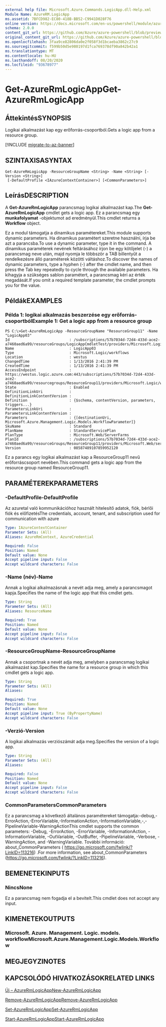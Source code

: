 ```yaml
---
external help file: Microsoft.Azure.Commands.LogicApp.dll-Help.xml
Module Name: AzureRM.LogicApp
ms.assetid: 7BFCD982-EC80-418B-BB52-C9941D028F76
online version: https://docs.microsoft.com/en-us/powershell/module/azurerm.logicapp/get-azurermlogicapp
schema: 2.0.0
content_git_url: https://github.com/Azure/azure-powershell/blob/preview/src/ResourceManager/LogicApp/Commands.LogicApp/help/Get-AzureRmLogicApp.md
original_content_git_url: https://github.com/Azure/azure-powershell/blob/preview/src/ResourceManager/LogicApp/Commands.LogicApp/help/Get-AzureRmLogicApp.md
ms.openlocfilehash: 3faa9ce82806da0e2f058f3d1bcaeba3862c27c9
ms.sourcegitcommit: f599b50d5e980197d1fca769378df90a842b42a1
ms.translationtype: MT
ms.contentlocale: hu-HU
ms.lasthandoff: 08/20/2020
ms.locfileid: "93678977"
---
```

# <span data-ttu-id="de24a-101">Get-AzureRmLogicApp</span><span class="sxs-lookup"><span data-stu-id="de24a-101">Get-AzureRmLogicApp</span></span>

## <span data-ttu-id="de24a-102">Áttekintés</span><span class="sxs-lookup"><span data-stu-id="de24a-102">SYNOPSIS</span></span>
<span data-ttu-id="de24a-103">Logikai alkalmazást kap egy erőforrás-csoportból.</span><span class="sxs-lookup"><span data-stu-id="de24a-103">Gets a logic app from a resource group.</span></span>

[!INCLUDE [migrate-to-az-banner](../../includes/migrate-to-az-banner.md)]

## <span data-ttu-id="de24a-104">SZINTAXISA</span><span class="sxs-lookup"><span data-stu-id="de24a-104">SYNTAX</span></span>

```
Get-AzureRmLogicApp -ResourceGroupName <String> -Name <String> [-Version <String>]
 [-DefaultProfile <IAzureContextContainer>] [<CommonParameters>]
```

## <span data-ttu-id="de24a-105">Leírás</span><span class="sxs-lookup"><span data-stu-id="de24a-105">DESCRIPTION</span></span>
<span data-ttu-id="de24a-106">A **Get-AzureRmLogicApp** parancsmag logikai alkalmazást kap.</span><span class="sxs-lookup"><span data-stu-id="de24a-106">The **Get-AzureRmLogicApp** cmdlet gets a logic app.</span></span>
<span data-ttu-id="de24a-107">Ez a parancsmag egy **munkafolyamat** -objektumot ad eredményül.</span><span class="sxs-lookup"><span data-stu-id="de24a-107">This cmdlet returns a **Workflow** object.</span></span>

<span data-ttu-id="de24a-108">Ez a modul támogatja a dinamikus paramétereket.</span><span class="sxs-lookup"><span data-stu-id="de24a-108">This module supports dynamic parameters.</span></span>
<span data-ttu-id="de24a-109">Ha dinamikus paramétert szeretne használni, írja be azt a parancsba.</span><span class="sxs-lookup"><span data-stu-id="de24a-109">To use a dynamic parameter, type it in the command.</span></span>
<span data-ttu-id="de24a-110">A dinamikus paraméterek nevének feltárásához írjon be egy kötőjelet (-) a parancsmag neve után, majd nyomja le többször a TAB billentyűt a rendelkezésre álló paraméterek közötti váltáshoz.</span><span class="sxs-lookup"><span data-stu-id="de24a-110">To discover the names of dynamic parameters, type a hyphen (-) after the cmdlet name, and then press the Tab key repeatedly to cycle through the available parameters.</span></span>
<span data-ttu-id="de24a-111">Ha kihagyja a szükséges sablon paramétert, a parancsmag kéri az érték megadását.</span><span class="sxs-lookup"><span data-stu-id="de24a-111">If you omit a required template parameter, the cmdlet prompts you for the value.</span></span>

## <span data-ttu-id="de24a-112">Példák</span><span class="sxs-lookup"><span data-stu-id="de24a-112">EXAMPLES</span></span>

### <span data-ttu-id="de24a-113">Példa 1: logikai alkalmazás beszerzése egy erőforrás-csoportból</span><span class="sxs-lookup"><span data-stu-id="de24a-113">Example 1: Get a logic app from a resource group</span></span>
```
PS C:\>Get-AzureRmLogicApp -ResourceGroupName "ResourceGroup11" -Name "LogicApp03"
Id                           : /subscriptions/57b7034d-72d4-433d-ace2-a7460aed6a99/resourceGroups/LogicAppCmdletTest/providers/Microsoft.Logic/workflows/LogicApp03
Name                         : LogicApp03
Type                         : Microsoft.Logic/workflows
Location                     : westus
ChangedTime                  : 1/13/2016 2:41:39 PM
CreatedTime                  : 1/13/2016 2:41:39 PM
AccessEndpoint               : https://westus.logic.azure.com:443/subscriptions/57b7034d-72d4-433d-ace2-a7460aed6a99/resourcegroups/ResourceGroup11/providers/Microsoft.Logic/workflows/LogicApp03
State                        : Enabled
DefinitionLinkUri            : 
DefinitionLinkContentVersion : 
Definition                   : {$schema, contentVersion, parameters, triggers...} 
ParametersLinkUri            : 
ParametersLinkContentVersion : 
Parameters                   : {[destinationUri, Microsoft.Azure.Management.Logic.Models.WorkflowParameter]} 
SkuName                      : Standard
PlanName                     : StandardServicePlan
PlanType                     : Microsoft.Web/ServerFarms
PlanId                       : /subscriptions/57b7034d-72d4-433d-ace2-a7460aed6a99/resourceGroups/ResourceGroup11/providers/Microsoft.Web/serverfarms/StandardServicePlan
Version                      : 08587489107859952120
```

<span data-ttu-id="de24a-114">Ez a parancs egy logikai alkalmazást kap a ResourceGroup11 nevű erőforráscsoport nevében.</span><span class="sxs-lookup"><span data-stu-id="de24a-114">This command gets a logic app from the resource group named ResourceGroup11.</span></span>

## <span data-ttu-id="de24a-115">PARAMÉTEREK</span><span class="sxs-lookup"><span data-stu-id="de24a-115">PARAMETERS</span></span>

### <span data-ttu-id="de24a-116">-DefaultProfile</span><span class="sxs-lookup"><span data-stu-id="de24a-116">-DefaultProfile</span></span>
<span data-ttu-id="de24a-117">Az azuretal való kommunikációhoz használt hitelesítő adatok, fiók, bérlői fiók és előfizetés</span><span class="sxs-lookup"><span data-stu-id="de24a-117">The credentials, account, tenant, and subscription used for communication with azure</span></span>

```yaml
Type: IAzureContextContainer
Parameter Sets: (All)
Aliases: AzureRmContext, AzureCredential

Required: False
Position: Named
Default value: None
Accept pipeline input: False
Accept wildcard characters: False
```

### <span data-ttu-id="de24a-118">-Name (név)</span><span class="sxs-lookup"><span data-stu-id="de24a-118">-Name</span></span>
<span data-ttu-id="de24a-119">Annak a logikai alkalmazásnak a nevét adja meg, amely a parancsmagot kapja.</span><span class="sxs-lookup"><span data-stu-id="de24a-119">Specifies the name of the logic app that this cmdlet gets.</span></span>

```yaml
Type: String
Parameter Sets: (All)
Aliases: ResourceName

Required: True
Position: Named
Default value: None
Accept pipeline input: False
Accept wildcard characters: False
```

### <span data-ttu-id="de24a-120">-ResourceGroupName</span><span class="sxs-lookup"><span data-stu-id="de24a-120">-ResourceGroupName</span></span>
<span data-ttu-id="de24a-121">Annak a csoportnak a nevét adja meg, amelyben a parancsmag logikai alkalmazást kap.</span><span class="sxs-lookup"><span data-stu-id="de24a-121">Specifies the name for a resource group in which this cmdlet gets a logic app.</span></span>

```yaml
Type: String
Parameter Sets: (All)
Aliases: 

Required: True
Position: Named
Default value: None
Accept pipeline input: True (ByPropertyName)
Accept wildcard characters: False
```

### <span data-ttu-id="de24a-122">-Verzió</span><span class="sxs-lookup"><span data-stu-id="de24a-122">-Version</span></span>
<span data-ttu-id="de24a-123">A logikai alkalmazás verziószámát adja meg.</span><span class="sxs-lookup"><span data-stu-id="de24a-123">Specifies the version of a logic app.</span></span>

```yaml
Type: String
Parameter Sets: (All)
Aliases: 

Required: False
Position: Named
Default value: None
Accept pipeline input: False
Accept wildcard characters: False
```

### <span data-ttu-id="de24a-124">CommonParameters</span><span class="sxs-lookup"><span data-stu-id="de24a-124">CommonParameters</span></span>
<span data-ttu-id="de24a-125">Ez a parancsmag a következő általános paramétereket támogatja:-debug,-ErrorAction,-ErrorVariable,-InformationAction,-InformationVariable,-,-PipelineVariable-WarningAction</span><span class="sxs-lookup"><span data-stu-id="de24a-125">This cmdlet supports the common parameters: -Debug, -ErrorAction, -ErrorVariable, -InformationAction, -InformationVariable, -OutVariable, -OutBuffer, -PipelineVariable, -Verbose, -WarningAction, and -WarningVariable.</span></span> <span data-ttu-id="de24a-126">További információ: about_CommonParameters ( https://go.microsoft.com/fwlink/?LinkID=113216) .</span><span class="sxs-lookup"><span data-stu-id="de24a-126">For more information, see about_CommonParameters (https://go.microsoft.com/fwlink/?LinkID=113216).</span></span>

## <span data-ttu-id="de24a-127">BEMENETEK</span><span class="sxs-lookup"><span data-stu-id="de24a-127">INPUTS</span></span>

### <span data-ttu-id="de24a-128">Nincs</span><span class="sxs-lookup"><span data-stu-id="de24a-128">None</span></span>
<span data-ttu-id="de24a-129">Ez a parancsmag nem fogadja el a bevitelt.</span><span class="sxs-lookup"><span data-stu-id="de24a-129">This cmdlet does not accept any input.</span></span>

## <span data-ttu-id="de24a-130">KIMENETEK</span><span class="sxs-lookup"><span data-stu-id="de24a-130">OUTPUTS</span></span>

### <span data-ttu-id="de24a-131">Microsoft. Azure. Management. Logic. models. workflow</span><span class="sxs-lookup"><span data-stu-id="de24a-131">Microsoft.Azure.Management.Logic.Models.Workflow</span></span>

## <span data-ttu-id="de24a-132">MEGJEGYZI</span><span class="sxs-lookup"><span data-stu-id="de24a-132">NOTES</span></span>

## <span data-ttu-id="de24a-133">KAPCSOLÓDÓ HIVATKOZÁSOK</span><span class="sxs-lookup"><span data-stu-id="de24a-133">RELATED LINKS</span></span>

[<span data-ttu-id="de24a-134">Új – AzureRmLogicApp</span><span class="sxs-lookup"><span data-stu-id="de24a-134">New-AzureRmLogicApp</span></span>](./New-AzureRmLogicApp.md)

[<span data-ttu-id="de24a-135">Remove-AzureRmLogicApp</span><span class="sxs-lookup"><span data-stu-id="de24a-135">Remove-AzureRmLogicApp</span></span>](./Remove-AzureRmLogicApp.md)

[<span data-ttu-id="de24a-136">Set-AzureRmLogicApp</span><span class="sxs-lookup"><span data-stu-id="de24a-136">Set-AzureRmLogicApp</span></span>](./Set-AzureRmLogicApp.md)

[<span data-ttu-id="de24a-137">Start-AzureRmLogicApp</span><span class="sxs-lookup"><span data-stu-id="de24a-137">Start-AzureRmLogicApp</span></span>](./Start-AzureRmLogicApp.md)


